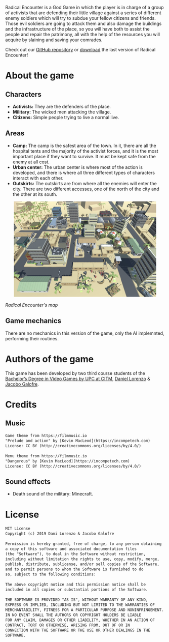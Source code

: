 Radical Encounter is a God Game in which the player is in charge of a group of activists that are defending their little village against a series of different enemy soldiers which will try to
subdue your fellow citizens and friends. Those evil soldiers are going to attack them and also damage the buildings and the
infrastructure of the place, so you will have both to assist the people and repair the patrimony, all with the help of the resources you will acquire by slaining and saving your comrades. 

Check out our [GitHub repository](https://github.com/DLorenzoLaguno17/RadicalEncounter) or [download](https://github.com/DLorenzoLaguno17/RadicalEncounter/releases) the last version of Radical Encounter!

# About the game

## Characters
- **Activists:** They are the defenders of the place.
- **Military:** The wicked men attacking the village.
- **Citizens:** Simple people trying to live a normal live.

## Areas
- **Camp:** The camp is the safest area of the town. In it, there are all the hospital tents and the majority of the activist forces, and it is the most important place if they want to survive. It must be kept safe from the enemy at all cost.
- **Urban center:** The urban center is where most of the action is developed, and there is where all three different types of characters interact with each other.
- **Outskirts:** The outskirts are from where all the enemies will enter the city. There are two different accesses, one of the north of the city and the other at its south.

<p align="center">
  <img src="https://github.com/DLorenzoLaguno17/RadicalEncounter/blob/master/Images/Map.jpeg" alt="Map" width="450" height="300">
</p>

*Radical Encounter's map*

## Game mechanics
There are no mechanics in this version of the game, only the AI implemnted, performing their routines.

# Authors of the game
This game has been developed by two third course students of the  [Bachelor’s Degree in Video Games by UPC at CITM](https://www.citm.upc.edu/ing/estudis/graus-videojocs/), [Daniel Lorenzo](https://www.linkedin.com/in/daniel-lorenzo-laguno-a2ab35180/) & [Jacobo Galofre](https://www.linkedin.com/in/jgalofre/).

# Credits

## Music
    Game theme from https://filmmusic.io 
    "Prelude and action" by [Kevin MacLeod](https://incompetech.com)
    License: CC BY (http://creativecommons.org/licenses/by/4.0/)

    Menu theme from https://filmmusic.io 
    "Dangerous" by [Kevin MacLeod](https://incompetech.com)
    License: CC BY (http://creativecommons.org/licenses/by/4.0/)

## Sound effects
* Death sound of the military: Minecraft.

# License

    MIT License
    Copyright (c) 2019 Dani Lorenzo & Jacobo Galofre

    Permission is hereby granted, free of charge, to any person obtaining a copy of this software and associated documentation files 	
    (the "Software"), to deal in the Software without restriction, including without limitation the rights to use, copy, modify, merge,
    publish, distribute, sublicense, and/or sell copies of the Software, and to permit persons to whom the Software is furnished to do
    so, subject to the following conditions:

    The above copyright notice and this permission notice shall be included in all copies or substantial portions of the Software.

    THE SOFTWARE IS PROVIDED "AS IS", WITHOUT WARRANTY OF ANY KIND, EXPRESS OR IMPLIED, INCLUDING BUT NOT LIMITED TO THE WARRANTIES OF
    MERCHANTABILITY, FITNESS FOR A PARTICULAR PURPOSE AND NONINFRINGEMENT. IN NO EVENT SHALL THE AUTHORS OR COPYRIGHT HOLDERS BE LIABLE
    FOR ANY CLAIM, DAMAGES OR OTHER LIABILITY, WHETHER IN AN ACTION OF CONTRACT, TORT OR OTHERWISE, ARISING FROM, OUT OF OR IN 
    CONNECTION WITH THE SOFTWARE OR THE USE OR OTHER DEALINGS IN THE SOFTWARE.
